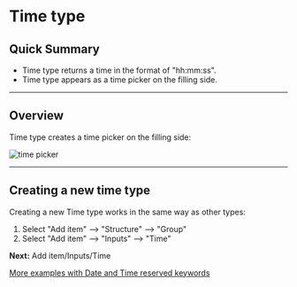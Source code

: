 # Time type

## Quick Summary

* Time type returns a time in the format of "hh:mm:ss".
* Time type appears as a time picker on the filling side.

---

## Overview  

Time type creates a time picker on the filling side:

![time picker](types/time-picker.png)

---

## Creating a new time type


Creating a new Time type works in the same way as other types:

1. Select "Add item" --> "Structure" --> "Group" 
2. Select "Add item" --> "Inputs" --> "Time"

**Next:** Add item/Inputs/Time

[More examples with Date and Time reserved keywords](https://docs.dialob.io/dialob-expressions/del-functions-reserved-words/#time-date)